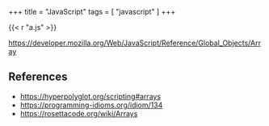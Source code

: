 +++
title = "JavaScript"
tags = [ "javascript" ]
+++

{{< r "a.js" >}}

<https://developer.mozilla.org/Web/JavaScript/Reference/Global_Objects/Array>

## References

- <https://hyperpolyglot.org/scripting#arrays>
- <https://programming-idioms.org/idiom/134>
- <https://rosettacode.org/wiki/Arrays>
